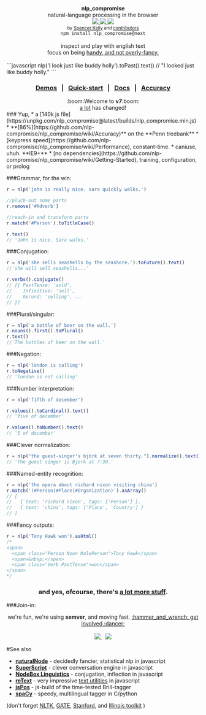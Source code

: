 <div align="center">
  <strong>nlp_compromise</strong>
  <div>natural-language processing in the browser</div>
  <a href="https://www.codacy.com/app/spencerkelly86/nlp_compromise">
    <img src="https://api.codacy.com/project/badge/grade/82cc8ebd98b64ed199d7be6021488062" />
  </a>
  <a href="https://npmjs.org/package/nlp_compromise">
    <img src="https://img.shields.io/npm/v/nlp_compromise.svg?style=flat-square" />
  </a>
  <a href="https://nodejs.org/api/documentation.html#documentation_stability_index">
    <img src="https://img.shields.io/badge/stability-experimental-orange.svg?style=flat-square" />
  </a>
</div>
<div align="center">
  <sub>
    by
    <a href="https://github.com/spencermountain">Spencer Kelly</a> and
    <a href="https://github.com/nlp-compromise/nlp_compromise/graphs/contributors">
      contributors
    </a>
  </sub>
</div>
<div align="center">
  <code>npm install nlp_compromise@next</code>
</div>
<br/>
<div align="center">
  inspect and play with english text
  <div>
    focus on being <a href="https://github.com/nlp-compromise/nlp_compromise/wiki/Justification">handy, and not overly-fancy.</a>
  </div>
</div>
<br/>
```javascript
nlp('I look just like buddy holly').toPast().text()
// "I looked just like buddy holly."
```
<h3 align="center">
  <a href="http://nlpcompromise.com">Demos</a>
  <span>&nbsp; | &nbsp;</span>
  <a href="https://github.com/nlp-compromise/nlp_compromise/wiki/Getting-Started">Quick-start</a>
  <span>&nbsp; | &nbsp;</span>
  <a href="https://github.com/nlp-compromise/nlp_compromise/wiki/API">Docs</a>
  <span>&nbsp; | &nbsp;</span>
  <a href="https://github.com/nlp-compromise/nlp_compromise/wiki/Accuracy">Accuracy</a>
</h3>
<div align="center">
  :boom:Welcome to <b>v7</b>:boom:
  <div>
    <a href="https://github.com/nlp-compromise/nlp_compromise/wiki/v7-upgrade-instructions">a lot</a>
    has changed!
  </div>
</div>
### Yup,
* a [140k js file](https://unpkg.com/nlp_compromise@latest/builds/nlp_compromise.min.js)
* **[86%](https://github.com/nlp-compromise/nlp_compromise/wiki/Accuracy)** on the **Penn treebank**
* [keypress speed](https://github.com/nlp-compromise/nlp_compromise/wiki/Performance), constant-time.
* caniuse, uhuh. **IE9+**
* [no dependencies](https://github.com/nlp-compromise/nlp_compromise/wiki/Getting-Started), training, configuration, or prolog


###Grammar, for the win:
```javascript
r = nlp('john is really nice. sara quickly walks.')

//pluck-out some parts
r.remove('#Adverb')

//reach-in and transform parts
r.match('#Person').toTitleCase()

r.text()
// 'John is nice. Sara walks.'
```

###Conjugation:
```javascript
r = nlp('she sells seashells by the seashore.').toFuture().text()
//'she will sell seashells...'

r.verbs().conjugate()
// [{ PastTense: 'sold',
//    Infinitive: 'sell',
//    Gerund: 'selling', ...
// }]
```

###Plural/singular:
```javascript
r = nlp('a bottle of beer on the wall.')
r.nouns().first().toPlural()
r.text()
//'The bottles of beer on the wall.'
```

###Negation:
```javascript
r = nlp('london is calling')
r.toNegative()
// 'london is not calling'
```

###Number interpretation:
```javascript
r = nlp('fifth of december')

r.values().toCardinal().text()
// 'five of december'

r.values().toNumber().text()
// '5 of december'
```

###Clever normalization:
```javascript
r = nlp("the guest-singer's björk at seven thirty.").normalize().text()
// 'The guest singer is Bjork at 7:30.'
```

###Named-entity recognition:
```javascript
r = nlp('the opera about richard nixon visiting china')
r.match('(#Person|#Place|#Organization)').asArray()
// [
//   { text: 'richard nixon', tags: ['Person'] },
//   { text: 'china', tags: ['Place', 'Country'] }
// ]
```

###Fancy outputs:
```javascript
r = nlp('Tony Hawk won').asHtml()
/*
<span>
  <span class="Person Noun MalePerson">Tony Hawk</span>
  <span>&nbsp;</span>
  <span class="Verb PastTense">won</span>
</span>
*/
```
<h3 align="center">
  and yes, ofcourse, there's <a href="https://github.com/nlp-compromise/nlp_compromise/wiki/API">a lot more stuff</a>.
</h3>

###Join-in:
<div align="center">
  we're fun, we're using <b>semver</b>, and moving fast.
  <a href="https://github.com/nlp-compromise/nlp_compromise/wiki/Contributing">:hammer_and_wrench: get involved :dancer:</a>
</div>
<br/>
<div align="center">
  <a href="https://www.youtube.com/watch?v=tk_JGu2AbJY">
    <img src="http://img.youtube.com/vi/tk_JGu2AbJY/mqdefault.jpg"/>
  </a>
  <span> &nbsp; </span>
  <a href="https://www.youtube.com/watch?v=WuPVS2tCg8s">
    <img src="http://img.youtube.com/vi/WuPVS2tCg8s/mqdefault.jpg"/>
  </a>
</div>

#See also
* **[naturalNode](https://github.com/NaturalNode/natural)** - decidedly fancier, statistical nlp in javascript
* **[SuperScript](http://superscriptjs.com/)** - clever conversation engine in javascript
* **[NodeBox Linguistics](https://www.nodebox.net/code/index.php/Linguistics)** - conjugation, inflection in javascript
* **[reText](https://github.com/wooorm/retext)** - very impressive [text utilities](https://github.com/wooorm/retext/blob/master/doc/plugins.md) in javascript
* **[jsPos](https://code.google.com/archive/p/jspos/)** - js-build of the time-tested Brill-tagger
* **[spaCy](https://spacy.io/)** - speedy, multilingual tagger in C/python

(don't forget
[NLTK](http://www.nltk.org/),
[GATE](https://gate.ac.uk),
[Stanford](http://nlp.stanford.edu/software/lex-parser.shtml),
and
[Illinois toolkit](http://cogcomp.cs.illinois.edu/page/software/)
)
